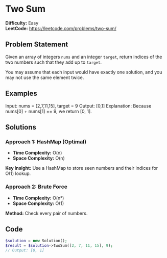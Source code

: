# Two Sum

**Difficulty:** Easy  
**LeetCode:** https://leetcode.com/problems/two-sum/

## Problem Statement

Given an array of integers `nums` and an integer `target`, return indices of the two numbers such that they add up to `target`.

You may assume that each input would have exactly one solution, and you may not use the same element twice.

## Examples
Input: nums = [2,7,11,15], target = 9
Output: [0,1]
Explanation: Because nums[0] + nums[1] == 9, we return [0, 1].

## Solutions

### Approach 1: HashMap (Optimal)
- **Time Complexity:** O(n)
- **Space Complexity:** O(n)

**Key Insight:** Use a HashMap to store seen numbers and their indices for O(1) lookup.

### Approach 2: Brute Force
- **Time Complexity:** O(n²)
- **Space Complexity:** O(1)

**Method:** Check every pair of numbers.

## Code

```php
$solution = new Solution();
$result = $solution->twoSum([2, 7, 11, 15], 9);
// Output: [0, 1]